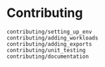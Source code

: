 # Contributing

```{toctree}
contributing/setting_up_env
contributing/adding_workloads
contributing/adding_exports
contributing/unit_testing
contributing/documentation
```
